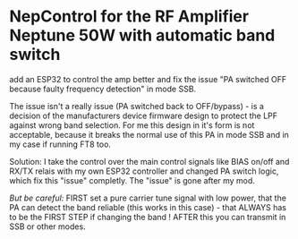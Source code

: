 # NepControl for the RF Amplifier Neptune 50W with automatic band switch

add an ESP32 to control the amp better and fix the issue "PA switched OFF because faulty frequency detection" in mode SSB.

The issue isn't a really issue (PA switched back to OFF/bypass) - is a decision of the manufacturers device firmware design to protect the LPF against wrong band selection.
For me this design in it's form is not acceptable, because it breaks the normal use of this PA in mode SSB and in my case if running FT8 too.

Solution: I take the control over the main control signals like BIAS on/off and RX/TX relais with my own ESP32 controller and changed PA switch logic, which fix this "issue" completly. The "issue" is gone after my mod.

*But be careful:* FIRST set a pure carrier tune signal with low power, that the PA can detect the band reliable (this works in this case) - that ALWAYS has to be the FIRST STEP if changing the band ! AFTER this you can transmit in SSB or other modes.
